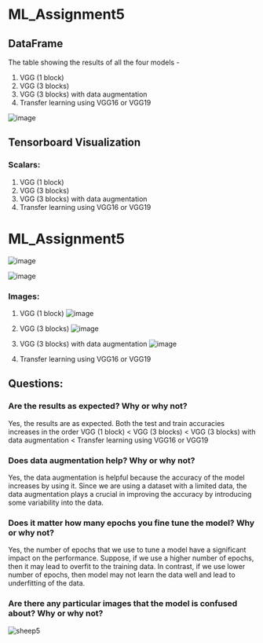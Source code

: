 # ML_Assignment5

## DataFrame 

The table showing the results of all the four models - 
1. VGG (1 block)
2. VGG (3 blocks)
3. VGG (3 blocks) with data augmentation
4. Transfer learning using VGG16 or VGG19

![image](https://user-images.githubusercontent.com/76489649/233083072-09bdc9a4-90fc-48a3-a33d-ff9b0278837a.png)

## Tensorboard  Visualization

### Scalars:

1. VGG (1 block)
2. VGG (3 blocks)
3. VGG (3 blocks) with data augmentation
4. Transfer learning using VGG16 or VGG19

# ML_Assignment5


![image](https://user-images.githubusercontent.com/102377549/233099630-2dff38f8-4f68-4321-add7-e7fb33ef5158.png)

![image](https://user-images.githubusercontent.com/102377549/233099777-83613509-ff7f-4b49-990e-b08f0691b005.png)


### Images:

1. VGG (1 block)
![image](https://user-images.githubusercontent.com/76489649/233095818-42fbc0cd-b874-4321-8c2a-120c053bba70.png)

2. VGG (3 blocks)
![image](https://user-images.githubusercontent.com/76489649/233095882-c80344e4-2c67-4422-b7b9-c1824368af8d.png)


3. VGG (3 blocks) with data augmentation
![image](https://user-images.githubusercontent.com/76489649/233095645-fdc4e5d8-d855-4a8d-b0e8-f8aa90c2eb3d.png)

4. Transfer learning using VGG16 or VGG19


## Questions:

### Are the results as expected? Why or why not?
Yes, the results are as expected. Both the test and train accuracies increases in the order VGG (1 block) < VGG (3 blocks) < VGG (3 blocks) with data augmentation < Transfer learning using VGG16 or VGG19


### Does data augmentation help? Why or why not?
Yes, the data augmentation is helpful because the accuracy of the model increases by using it. Since we are using a dataset with a limited data, the data augmentation plays a crucial in improving the accuracy by introducing some variability into the data.


### Does it matter how many epochs you fine tune the model? Why or why not?
Yes, the number of epochs that we use to tune a model have a significant impact on the performance. Suppose, if we use a higher number of epochs, then it may lead to overfit to the training data. In contrast, if we use lower number of epochs, then model may not learn the data well and lead to underfitting of the data.


### Are there any particular images that the model is confused about? Why or why not?

![sheep5](https://user-images.githubusercontent.com/76489649/233100789-8fcbdf7e-eb55-40af-aa86-31a7d9cf918b.png)
